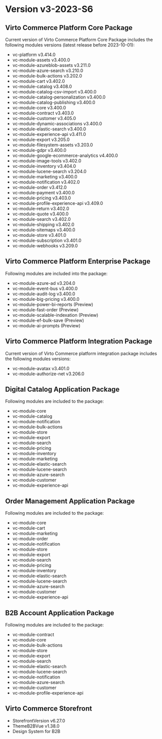 # Version v3-2023-S6

## Virto Commerce Platform Core Package

Current version of Virto Commerce Platform Core Package includes the following modules versions (latest release before 2023-10-01):

* vc-platform v3.414.0  
* vc-module-assets v3.400.0  
* vc-module-azureblob-assets v3.211.0 
* vc-module-azure-search v3.210.0  
* vc-module-bulk-actions v3.202.0     
* vc-module-cart v3.402.0  
* vc-module-catalog v3.408.0  
* vc-module-catalog-csv-import v3.400.0  
* vc-module-catalog-personalization v3.400.0 
* vc-module-catalog-publishing v3.400.0  
* vc-module-core v3.400.0 
* vc-module-contract v3.403.0 
* vc-module-customer v3.405.0  
* vc-module-dynamic-associations v3.400.0   
* vc-module-elastic-search v3.400.0  
* vc-module-experience-api v3.411.0 
* vc-module-export v3.205.0     
* vc-module-filesystem-assets  v3.203.0  
* vc-module-gdpr v3.400.0 
* vc-module-google-ecommerce-analytics v4.400.0 
* vc-module-image-tools v3.402.0  
* vc-module-inventory v3.404.0  
* vc-module-lucene-search v3.204.0 
* vc-module-marketing v3.400.0  
* vc-module-notification v3.402.0  
* vc-module-order v3.412.0 
* vc-module-payment v3.400.0  
* vc-module-pricing v3.403.0  
* vc-module-profile-experience-api v3.409.0 
* vc-module-return v3.402.0  
* vc-module-quote v3.400.0 
* vc-module-search v3.402.0 
* vc-module-shipping v3.402.0      
* vc-module-sitemaps v3.400.0  
* vc-module-store v3.401.0  
* vc-module-subscription v3.401.0 
* vc-module-webhooks v3.209.0  

## Virto Commerce Platform Enterprise Package

Following modules are included into the package:

* vc-module-azure-ad v3.204.0 
* vc-module-event-bus v3.400.0  
* vc-module-audit-log v3.400.0 
* vc-module-big-pricing v3.400.0 
* vc-module-power-bi-reports (Preview) 
* vc-module-fast-order (Preview) 
* vc-module-scalable-indexation (Preview) 
* vc-module-ef-bulk-save (Preview) 
* vc-module-ai-prompts (Preview) 

## Virto Commerce Platform Integration Package

Current version of Virto Commerce platform integration package includes the following modules versions:  

* vc-module-avatax v3.401.0  
* vc-module-authorize-net v3.206.0 

## Digital Catalog Application Package

Following modules are included to the package:

* vc-module-core
* vc-module-catalog
* vc-module-notification
* vc-module-bulk-actions
* vc-module-store
* vc-module-export
* vc-module-search
* vc-module-pricing
* vc-module-inventory
* vc-module-marketing
* vc-module-elastic-search
* vc-module-lucene-search
* vc-module-azure-search
* vc-module-customer
* vc-module-experience-api

## Order Management Application Package

Following modules are included to the package:

* vc-module-core
* vc-module-cart
* vc-module-marketing
* vc-module-order
* vc-module-notification
* vc-module-store
* vc-module-export
* vc-module-search
* vc-module-pricing
* vc-module-inventory
* vc-module-elastic-search
* vc-module-lucene-search
* vc-module-azure-search
* vc-module-customer
* vc-module-experience-api

## B2B Account Application Package

Following modules are included to the package:

* vc-module-contract
* vc-module-core
* vc-module-bulk-actions
* vc-module-store
* vc-module-export
* vc-module-search
* vc-module-elastic-search
* vc-module-lucene-search
* vc-module-notification
* vc-module-azure-search
* vc-module-customer
* vc-module-profile-experience-api

## Virto Commerce Storefront

* StorefrontVersion v6.27.0
* ThemeB2BVue v1.38.0
* Design System for B2B